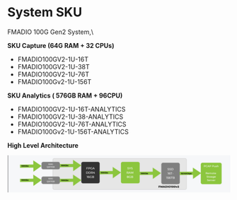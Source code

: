 # System SKU

FMADIO 100G Gen2 System,\


**SKU  Capture (64G RAM + 32 CPUs)**

* FMADIO100GV2-1U-16T
* FMADIO100GV2-1U-38T
* FMADIO100GV2-1U-76T
* FMADIO100Gv2-1U-156T

**SKU Analytics ( 576GB RAM + 96CPU)**

* FMADIO100GV2-1U-16T-ANALYTICS
* FMADIO100GV2-1U-38-ANALYTICS
* FMADIO100GV2-1U-76T-ANALYTICS
* FMADIO100Gv2-1U-156T-ANALYTICS

**High Level Architecture**

![](<.gitbook/assets/image (1) (1) (1).png>)
